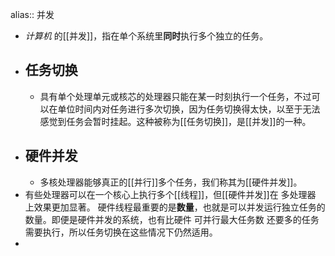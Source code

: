 alias:: 并发

- *计算机* 的[[并发]]，指在单个系统里**同时**执行多个独立的任务。
- ## 任务切换
	- 具有单个处理单元或核芯的处理器只能在某一时刻执行一个任务，不过可以在单位时间内对任务进行多次切换，因为任务切换得太快，以至于无法感觉到任务会暂时挂起。这种被称为[[任务切换]]，是[[并发]]的一种。
- ## 硬件并发
	- 多核处理器能够真正的[[并行]]多个任务，我们称其为[[硬件并发]]。
- 有些处理器可以在一个核心上执行多个[[线程]]，但[[硬件并发]]在 多处理器 上效果更加显著。
  硬件线程最重要的是**数量**，也就是可以并发运行独立任务的数量。即便是硬件并发的系统，也有比硬件 可并行最大任务数 还要多的任务需要执行，所以任务切换在这些情况下仍然适用。
-